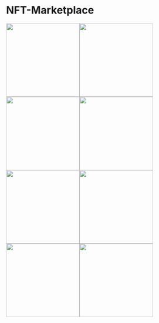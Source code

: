 # NFT-Marketplace

<img  width="200px" src="https://github.com/user-attachments/assets/38bd7907-3c17-4b5b-bee9-7a57aa24dd63" /><img  width="200px" src="https://github.com/user-attachments/assets/8a5201ec-60fc-4294-8f7b-038dbbb3f2fe" /><img  width="200px" src="https://github.com/user-attachments/assets/0eb07acf-7c97-47b0-82b7-b50171da9601" /><img  width="200px" src="https://github.com/user-attachments/assets/3628a445-dea8-4506-96c0-bb65603f0349" /><img  width="200px" src="https://github.com/user-attachments/assets/46191969-e312-47c7-abac-7db210d1b242" /><img  width="200px" src="https://github.com/user-attachments/assets/e009507c-c478-4b54-a910-da5ab3ff87b4" /><img  width="200px" src="https://github.com/user-attachments/assets/35c9f71a-80a2-4087-bd19-42d8155f45f8" /><img  width="200px" src="https://github.com/user-attachments/assets/721c095e-55de-44bb-a827-34346cfe62dd" />

